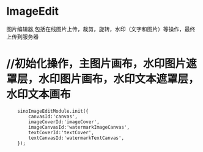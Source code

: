 # ImageEdit
图片编辑器,包括在线图片上传，裁剪，旋转，水印（文字和图片）等操作，最终上传到服务器
 # //初始化操作，主图片画布，水印图片遮罩层，水印图片画布，水印文本遮罩层，水印文本画布
        sinoImageEditModule.init({
            canvasId:'canvas',
            imageCoverId:'imageCover',
            imageCanvasId:'watermarkImageCanvas',
            textCoverId:'textCover',
            textCanvasId:'watermarkTextCanvas',
        });
